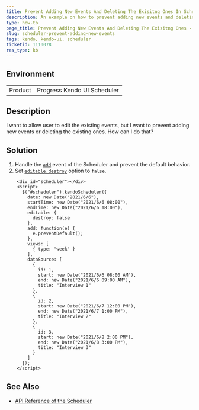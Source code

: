 ```yaml
---
title: Prevent Adding New Events And Deleting The Exisitng Ones In Scheduler
description: An example on how to prevent adding new events and deleting the existing ones Kendo UI Scheduler.
type: how-to
page_title: Prevent Adding New Events And Deleting The Exisitng Ones - Kendo UI Scheduler for jQuery
slug: scheduler-prevent-adding-new-events
tags: kendo, kendo-ui, scheduler
ticketid: 1110078
res_type: kb
---
```


## Environment

<table>
 <tr>
  <td>Product</td>
  <td>Progress Kendo UI Scheduler</td>
 </tr>
</table>

## Description

I want to allow user to edit the existing events, but I want to prevent adding new events or deleting the existing ones. How can I do that?

## Solution

1. Handle the [`add`](https://docs.telerik.com/kendo-ui/api/javascript/ui/scheduler/events/add) event of the Scheduler and prevent the default behavior.
1. Set [`editable.destroy`](https://docs.telerik.com/kendo-ui/api/javascript/ui/scheduler/configuration/editable.destroy) option to `false`.

```dojo
	<div id="scheduler"></div>
    <script>
      $("#scheduler").kendoScheduler({
        date: new Date("2021/6/6"),
        startTime: new Date("2021/6/6 08:00"),
        endTime: new Date("2021/6/6 18:00"),
        editable: {
          destroy: false
        },
        add: function(e) {
          e.preventDefault();
        },
        views: [
          { type: "week" }
        ],
        dataSource: [
          {
            id: 1,
            start: new Date("2021/6/6 08:00 AM"),
            end: new Date("2021/6/6 09:00 AM"),
            title: "Interview 1"
          },
          {
            id: 2,
            start: new Date("2021/6/7 12:00 PM"),
            end: new Date("2021/6/7 1:00 PM"),
            title: "Interview 2"
          },
          {
            id: 3,
            start: new Date("2021/6/8 2:00 PM"),
            end: new Date("2021/6/8 3:00 PM"),
            title: "Interview 3"
          }
        ]
      });
    </script>
```

## See Also

* [API Reference of the Scheduler](https://docs.telerik.com/kendo-ui/api/javascript/ui/scheduler)
